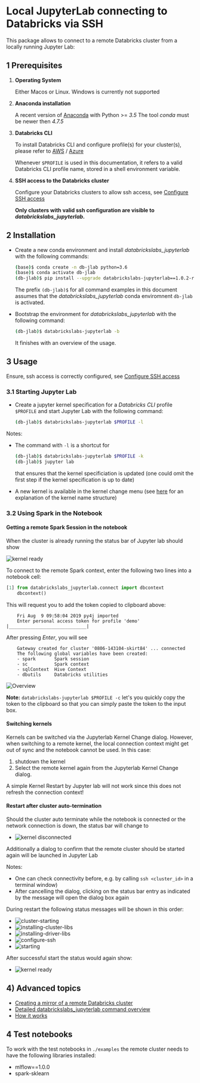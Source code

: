 # Local JupyterLab connecting to Databricks via SSH

This package allows to connect to a remote Databricks cluster from a locally running Jupyter Lab:

## 1 Prerequisites

1. **Operating System**

    Either Macos or Linux. Windows is currently not supported

2. **Anaconda installation**
    
    A recent version of [Anaconda](https://www.anaconda.com/distribution) with Python >= *3.5*
    The tool *conda* must be newer then *4.7.5*

3. **Databricks CLI**

    To install Databricks CLI and configure profile(s) for your cluster(s), please refer to [AWS](https://docs.databricks.com/user-guide/dev-tools/databricks-cli.html) / [Azure](https://docs.azuredatabricks.net/user-guide/dev-tools/databricks-cli.html)

    Whenever `$PROFILE` is used in this documentation, it refers to a valid Databricks CLI profile name, stored in a shell environment variable.

4. **SSH access to the Databricks cluster**

    Configure your Databricks clusters to allow ssh access, see [Configure SSH access](docs/ssh-configurations.md)

    **Only clusters with valid ssh configuration are visible to *databrickslabs_jupyterlab*.** 

## 2 Installation

- Create a new conda environment and install *databrickslabs_jupyterlab* with the following commands:

    ```bash
    (base)$ conda create -n db-jlab python=3.6
    (base)$ conda activate db-jlab
    (db-jlab)$ pip install --upgrade databrickslabs-jupyterlab==1.0.2-rc6
    ```

    The prefix `(db-jlab)$` for all command examples in this document assumes that the *databrickslabs_jupyterlab* conda enviromnent `db-jlab` is activated.

- Bootstrap the environment for *databrickslabs_jupyterlab* with the following command:

    ```bash
    (db-jlab)$ databrickslabs-jupyterlab -b
    ```

    It finishes with an overview of the usage.

    

## 3 Usage

Ensure, ssh access is correctly configured, see [Configure SSH access](docs/ssh-configurations.md)

### 3.1 Starting Jupyter Lab

- Create a jupyter kernel specification for a *Databricks CLI* profile `$PROFILE` and start Jupyter Lab with the following command:

    ```bash
    (db-jlab)$ databrickslabs-jupyterlab $PROFILE -l
    ```

Notes:

- The command with `-l` is a shortcut for 

    ```bash
    (db-jlab)$ databrickslabs-jupyterlab $PROFILE -k
    (db-jlab)$ jupyter lab
    ```
    
    that ensures that the kernel specificiation is updated (one could omit the first step if the kernel specification is up to date)
- A new kernel is available in the kernel change menu (see [here](docs/kernel-name.md) for an explanation of the kernel name structure)

### 3.2 Using Spark in the Notebook

#### Getting a remote Spark Session in the notebook

When the cluster is already running the status bar of Jupyter lab should show

![kernel ready](docs/connected.png)

To connect to the remote Spark context, enter the following two lines into a notebook cell:

```python
[1] from databrickslabs_jupyterlab.connect import dbcontext
    dbcontext()
```

This will request you to add the token copied to clipboard above:

```text
    Fri Aug  9 09:58:04 2019 py4j imported
    Enter personal access token for profile 'demo' |_____________________________|
```

After pressing *Enter*, you will see

```text
    Gateway created for cluster '0806-143104-skirt84' ... connected
    The following global variables have been created:
    - spark       Spark session
    - sc          Spark context
    - sqlContext  Hive Context
    - dbutils     Databricks utilities
```

![Overview](docs/overview.png)

**Note:** `databrickslabs-jupyterlab $PROFILE -c` let's you quickly copy the token to the clipboard so that you can simply paste the token to the input box.

#### Switching kernels

Kernels can be switched via the Jupyterlab Kernel Change dialog. However, when switching to a remote kernel, the local connection context might get out of sync and the notebook cannot be used. In this case:

1. shutdown the kernel
2. Select the remote kernel again from the Jupyterlab Kernel Change dialog. 

A simple Kernel Restart by Jupyter lab will not work since this does not refresh the connection context!

#### Restart after cluster auto-termination

Should the cluster auto terminate while the notebook is connected or the network connection is down, the status bar will change to

- ![kernel disconnected](docs/cluster-unreachable.png)

Additionally a dialog to confirm that the remote cluster should be started again will be launched in Jupyter Lab 

Notes: 

- One can check connectivity before, e.g. by calling `ssh <cluster_id>` in a terminal window)
- After cancelling the dialog, clicking on the status bar entry as indicated by the message will open the dialog box again

During restart the following status messages will be shown in this order:

- ![cluster-starting](docs/cluster-starting.png)
- ![installing-cluster-libs](docs/installing-cluster-libs.png)
- ![installing-driver-libs](docs/installing-driver-libs.png)
- ![configure-ssh](docs/configure-ssh.png)
- ![starting](docs/starting.png)

After successful start the status would again show:

- ![kernel ready](docs/connected.png)


## 4) Advanced topics

- [Creating a mirror of a remote Databricks cluster](docs/mirrored-environment.md)
- [Detailed databrickslabs_jupyterlab command overview](docs/details.md)
- [How it works](docs/how-it-works.md)

## 4 Test notebooks

To work with the test notebooks in `./examples` the remote cluster needs to have the following libraries installed:

- mlflow==1.0.0
- spark-sklearn
